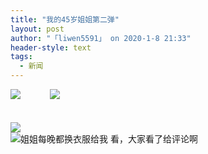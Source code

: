 ```yaml
---
title: "我的45岁姐姐第二弹"
layout: post
author: "「liwen5591」 on 2020-1-8 21:33"
header-style: text
tags:
  - 新闻
---
```


<head></head>
<body>
 <img src="https://bbs.boniu123.cc/data/attachment/album/202001/08/204039bpejsykyyy1wj7ax.jpg" onload="thumbImg(this)">&nbsp; &nbsp;&nbsp; &nbsp;&nbsp; &nbsp;&nbsp;&nbsp;
 <img src="https://bbs.boniu123.cc/data/attachment/album/202001/08/203945tky2ouqrd2ru6adp.jpg" onload="thumbImg(this)">
 <br> 
 <br> 
 <br> 
 <img src="https://bbs.boniu123.cc/data/attachment/album/202001/08/203944xjodazon1gofo4w6.jpg" onload="thumbImg(this)">
 <br> 
 <img src="https://bbs.boniu123.cc/data/attachment/album/202001/08/203930fi7lfpjfkbm2kmd8.jpg" onload="thumbImg(this)">姐姐每晚都换衣服给我 看，大家看了给评论啊 
 <br> 
 <br>
</body>


